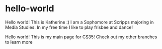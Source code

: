 # hello-world

Hello world! This is Katherine :) I am a Sophomore at Scripps majoring in Media Studies. In my free time I like to play frisbee and dance!

Hello world! This is my main page for CS35! Check out my other branches to learn more

